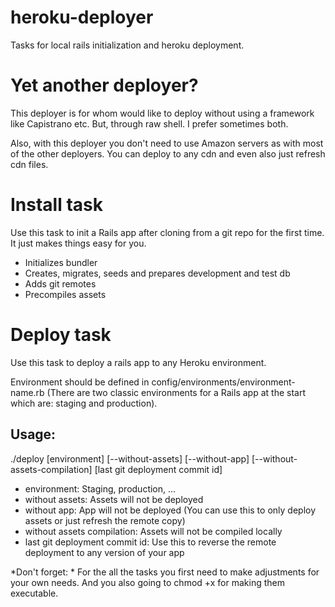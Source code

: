 heroku-deployer
===============

Tasks for local rails initialization and heroku deployment.


# Yet another deployer? #

This deployer is for whom would like to deploy without using a framework like Capistrano etc. But, through raw shell. I prefer sometimes both.

Also, with this deployer you don't need to use Amazon servers as with most of the other deployers. You can deploy to any cdn and even also just refresh cdn files.


# Install task #

Use this task to init a Rails app after cloning from a git repo for the first time. It just makes things easy for you.

* Initializes bundler
* Creates, migrates, seeds and prepares development and test db
* Adds git remotes
* Precompiles assets


# Deploy task #

Use this task to deploy a rails app to any Heroku environment.

Environment should be defined in config/environments/environment-name.rb (There are two classic environments for a Rails app at the start which are: staging and production).

## Usage: ##

./deploy [environment] [--without-assets] [--without-app] [--without-assets-compilation] [last git deployment commit id]

* environment: Staging, production, ...
* without assets: Assets will not be deployed
* without app: App will not be deployed (You can use this to only deploy assets or just refresh the remote copy)
* without assets compilation: Assets will not be compiled locally
* last git deployment commit id: Use this to reverse the remote deployment to any version of your app


*Don't forget: * For the all the tasks you first need to make adjustments for your own needs. And you also going to chmod +x for making them executable.
